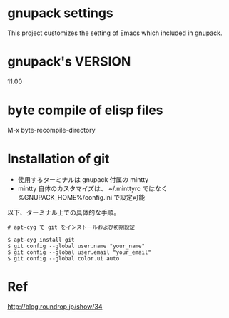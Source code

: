 # gnupack settings

This project customizes the setting of Emacs which included in [gnupack][gnupack].

# gnupack's VERSION

11.00

# byte compile of elisp files
M-x byte-recompile-directory

# Installation of git

- 使用するターミナルは gnupack 付属の mintty
- mintty 自体のカスタマイズは、 ~/.minttyrc ではなく %GNUPACK_HOME%/config.ini で設定可能

以下、ターミナル上での具体的な手順。

    # apt-cyg で git をインストールおよび初期設定

    $ apt-cyg install git
    $ git config --global user.name "your_name"
    $ git config --global user.email "your_email"
    $ git config --global color.ui auto

# Ref
<http://blog.roundrop.jp/show/34>

[gnupack]:http://sourceforge.jp/projects/gnupack/
